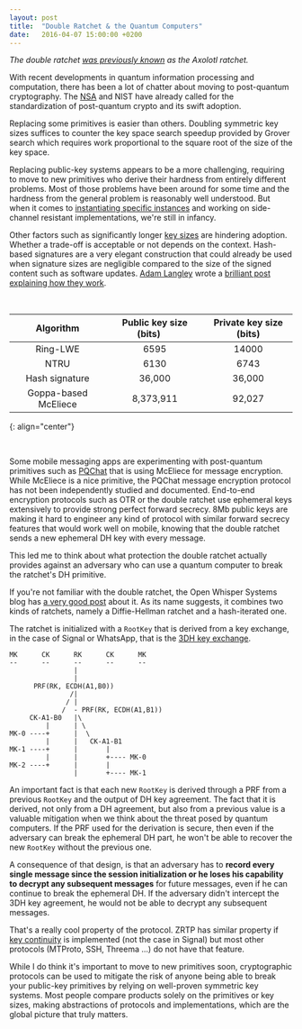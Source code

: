 ```yaml
---
layout: post
title:  "Double Ratchet & the Quantum Computers"
date:   2016-04-07 15:00:00 +0200
---
```


*The double ratchet [was previously known](https://whispersystems.org/blog/signal-inside-and-out/) as the Axolotl ratchet.*

With recent developments in quantum information processing and computation, there has been a lot of chatter about moving to post-quantum cryptography. The [NSA](/blog/2016/01/27/NSA-QC/) and NIST have already called for the standardization of post-quantum crypto and its swift adoption.

Replacing some primitives is easier than others. Doubling symmetric key sizes suffices to counter the key space search speedup provided by Grover search which requires work proportional to the square root of the size of the key space.

Replacing public-key systems appears to be a more challenging, requiring to move to new primitives who derive their hardness from entirely different problems. Most of those problems have been around for some time and the hardness from the general problem is reasonably well understood. But when it comes to [instantiating specific instances](http://eprint.iacr.org/2016/351) and working on side-channel resistant implementations, we're still in infancy.

Other factors such as significantly longer [key sizes](https://en.wikipedia.org/wiki/Post-quantum_cryptography#Key_size_table) are hindering adoption. Whether a trade-off is acceptable or not depends on the context. Hash-based signatures are a very elegant construction that could already be used when signature sizes are negligible compared to the size of the signed content such as software updates. [Adam Langley](https://twitter.com/agl__) wrote a [brilliant post explaining how they work](https://www.imperialviolet.org/2013/07/18/hashsig.html).

<br>

| Algorithm             | Public key size (bits) &nbsp;&nbsp;&nbsp;&nbsp; | Private key size (bits) |
|:----------------------: |:----------------------:|:-----------------------:|
| Ring-LWE              | 6595                   | 14000                   |
| NTRU                  | 6130                   | 6743                    |
| Hash signature        | 36,000                 | 36,000                  |
| Goppa-based McEliece  | 8,373,911              | 92,027                  |
{: align="center"}

<br>

Some mobile messaging apps are experimenting with post-quantum primitives such as [PQChat](https://post-quantum.com/pqchat) that is using McEliece for message encryption. While McEliece is a nice primitive, the PQChat message encryption protocol has not been independently studied and documented. End-to-end encryption protocols such as OTR or the double ratchet use ephemeral keys extensively to provide strong perfect forward secrecy. 8Mb public keys are making it hard to engineer any kind of protocol with similar forward secrecy features that would work well on mobile, knowing that the double ratchet sends a new ephemeral DH key with every message.

This led me to think about what protection the double ratchet actually provides against an adversary who can use a quantum computer to break the ratchet's DH primitive.

If you're not familiar with the double ratchet, the Open Whisper Systems blog has [a very good post](https://whispersystems.org/blog/advanced-ratcheting/) about it. As its name suggests, it combines two kinds of ratchets, namely a Diffie-Hellman ratchet and a hash-iterated one.

The ratchet is initialized with a `RootKey` that is derived from a key exchange, in the case of Signal or WhatsApp, that is the [3DH key exchange](https://whispersystems.org/blog/simplifying-otr-deniability/).

```
MK      CK      RK      CK      MK
--      --      --      --      --
                |
                |
      PRF(RK, ECDH(A1,B0))
               /|
              / |
             /  - PRF(RK, ECDH(A1,B1))
     CK-A1-B0   |\
         |      | \
MK-0 ----+      |  \
         |      |   CK-A1-B1
MK-1 ----+      |       |
         |      |       +---- MK-0
MK-2 ----+      |       |
                |       +---- MK-1
```

An important fact is that each new `RootKey` is derived through a PRF from a previous `RootKey` and the output of DH key agreement. The fact that it is derived, not only from a DH agreement, but also from a previous value is a valuable mitigation when we think about the threat posed by quantum computers. If the PRF used for the derivation is secure, then even if the adversary can break the ephemeral DH part, he won't be able to recover the new `RootKey` without the previous one.

A consequence of that design, is that an adversary has to **record every single message since the session initialization or he loses his capability to decrypt any subsequent messages** for future messages, even if he can continue to break the ephemeral DH. If the adversary didn't intercept the 3DH key agreement, he would not be able to decrypt any subsequent messages.

That's a really cool property of the protocol. ZRTP has similar property if [key continuity](http://zfoneproject.com/faq.html#keycontinuity) is implemented (not the case in Signal) but most other protocols (MTProto, SSH, Threema ...) do not have that feature.

While I do think it's important to move to new primitives soon, cryptographic protocols can be used to mitigate the risk of anyone being able to break your public-key primitives by relying on well-proven symmetric key systems. Most people compare products solely on the primitives or key sizes, making abstractions of protocols and implementations, which are the global picture that truly matters.
